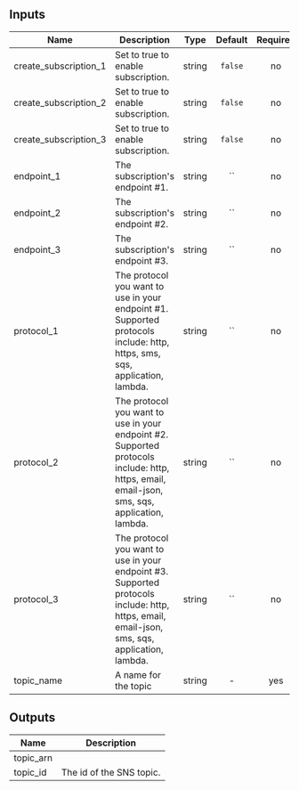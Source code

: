 ## Inputs

| Name | Description | Type | Default | Required |
|------|-------------|:----:|:-----:|:-----:|
| create_subscription_1 | Set to true to enable subscription. | string | `false` | no |
| create_subscription_2 | Set to true to enable subscription. | string | `false` | no |
| create_subscription_3 | Set to true to enable subscription. | string | `false` | no |
| endpoint_1 | The subscription's endpoint #1. | string | `` | no |
| endpoint_2 | The subscription's endpoint #2. | string | `` | no |
| endpoint_3 | The subscription's endpoint #3. | string | `` | no |
| protocol_1 | The protocol you want to use in your endpoint #1. Supported protocols include: http, https, sms, sqs, application, lambda. | string | `` | no |
| protocol_2 | The protocol you want to use in your endpoint #2. Supported protocols include: http, https, email, email-json, sms, sqs, application, lambda. | string | `` | no |
| protocol_3 | The protocol you want to use in your endpoint #3. Supported protocols include: http, https, email, email-json, sms, sqs, application, lambda. | string | `` | no |
| topic_name | A name for the topic | string | - | yes |

## Outputs

| Name | Description |
|------|-------------|
| topic_arn |  |
| topic_id | The id of the SNS topic. |

